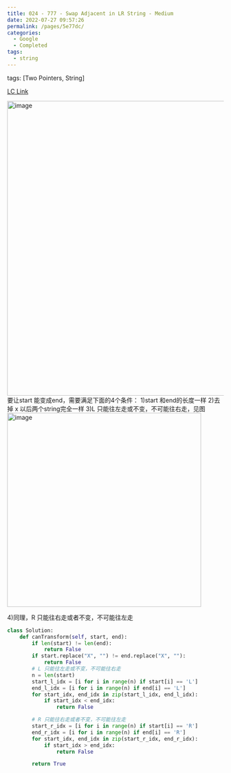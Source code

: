 ```yaml
---
title: 024 - 777 - Swap Adjacent in LR String - Medium
date: 2022-07-27 09:57:26
permalink: /pages/5e77dc/
categories:
  - Google
  - Completed
tags:
  - string
---
```

tags: [Two Pointers, String]

[LC Link](https://leetcode.cn/problems/swap-adjacent-in-lr-string/)

<img width="685" alt="image" src="https://user-images.githubusercontent.com/41789327/180877132-38a226f2-3a56-4f41-9759-430c64681a7e.png">
要让start 能变成end，需要满足下面的4个条件：
1)start 和end的长度一样
2)去掉 x 以后两个string完全一样
3)L 只能往左走或不变，不可能往右走，见图
<img width="451" alt="image" src="https://user-images.githubusercontent.com/41789327/180878822-b370f350-2aaa-4369-8db3-5a51fb0ccb30.png">

4)同理，R 只能往右走或者不变，不可能往左走

```python
class Solution:
	def canTransform(self, start, end):
		if len(start) != len(end):
			return False
		if start.replace("X", "") != end.replace("X", ""):
			return False
		# L 只能往左走或不变，不可能往右走
		n = len(start)
		start_l_idx = [i for i in range(n) if start[i] == 'L']
		end_l_idx = [i for i in range(n) if end[i] == 'L']
		for start_idx, end_idx in zip(start_l_idx, end_l_idx):
			if start_idx < end_idx:
				return False

		# R 只能往右走或者不变，不可能往左走
		start_r_idx = [i for i in range(n) if start[i] == 'R']
		end_r_idx = [i for i in range(n) if end[i] == 'R']
		for start_idx, end_idx in zip(start_r_idx, end_r_idx):
			if start_idx > end_idx:
				return False

		return True
```